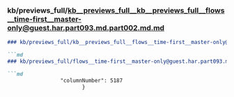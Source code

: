 ### kb/previews_full/kb__previews_full__kb__previews_full__flows__time-first__master-only@guest.har.part093.md.part002.md.md

```md
### kb/previews_full/kb__previews_full__flows__time-first__master-only@guest.har.part093.md.part002.md

```md
### kb/previews_full/flows__time-first__master-only@guest.har.part093.md (part 002)

```md
                 "columnNumber": 5187
                        }
```

```

```

```
